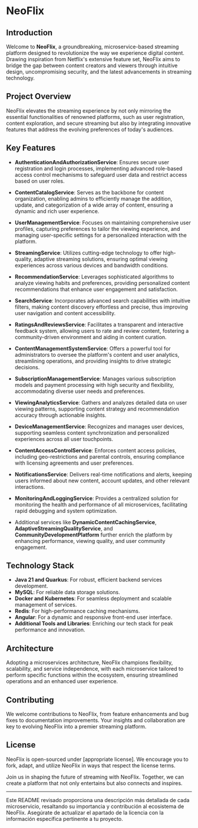 # NeoFlix

## Introduction
Welcome to **NeoFlix**, a groundbreaking, microservice-based streaming platform designed to revolutionize the way we experience digital content. Drawing inspiration from Netflix's extensive feature set, NeoFlix aims to bridge the gap between content creators and viewers through intuitive design, uncompromising security, and the latest advancements in streaming technology.

## Project Overview
NeoFlix elevates the streaming experience by not only mirroring the essential functionalities of renowned platforms, such as user registration, content exploration, and secure streaming but also by integrating innovative features that address the evolving preferences of today's audiences.

## Key Features
- **AuthenticationAndAuthorizationService**: Ensures secure user registration and login processes, implementing advanced role-based access control mechanisms to safeguard user data and restrict access based on user roles.

- **ContentCatalogService**: Serves as the backbone for content organization, enabling admins to efficiently manage the addition, update, and categorization of a wide array of content, ensuring a dynamic and rich user experience.

- **UserManagementService**: Focuses on maintaining comprehensive user profiles, capturing preferences to tailor the viewing experience, and managing user-specific settings for a personalized interaction with the platform.

- **StreamingService**: Utilizes cutting-edge technology to offer high-quality, adaptive streaming solutions, ensuring optimal viewing experiences across various devices and bandwidth conditions.

- **RecommendationService**: Leverages sophisticated algorithms to analyze viewing habits and preferences, providing personalized content recommendations that enhance user engagement and satisfaction.

- **SearchService**: Incorporates advanced search capabilities with intuitive filters, making content discovery effortless and precise, thus improving user navigation and content accessibility.

- **RatingsAndReviewsService**: Facilitates a transparent and interactive feedback system, allowing users to rate and review content, fostering a community-driven environment and aiding in content curation.

- **ContentManagementSystemService**: Offers a powerful tool for administrators to oversee the platform's content and user analytics, streamlining operations, and providing insights to drive strategic decisions.

- **SubscriptionManagementService**: Manages various subscription models and payment processing with high security and flexibility, accommodating diverse user needs and preferences.

- **ViewingAnalyticsService**: Gathers and analyzes detailed data on user viewing patterns, supporting content strategy and recommendation accuracy through actionable insights.

- **DeviceManagementService**: Recognizes and manages user devices, supporting seamless content synchronization and personalized experiences across all user touchpoints.

- **ContentAccessControlService**: Enforces content access policies, including geo-restrictions and parental controls, ensuring compliance with licensing agreements and user preferences.

- **NotificationsService**: Delivers real-time notifications and alerts, keeping users informed about new content, account updates, and other relevant interactions.

- **MonitoringAndLoggingService**: Provides a centralized solution for monitoring the health and performance of all microservices, facilitating rapid debugging and system optimization.

- Additional services like **DynamicContentCachingService**, **AdaptiveStreamingQualityService**, and **CommunityDevelopmentPlatform** further enrich the platform by enhancing performance, viewing quality, and user community engagement.

## Technology Stack
- **Java 21 and Quarkus**: For robust, efficient backend services development.
- **MySQL**: For reliable data storage solutions.
- **Docker and Kubernetes**: For seamless deployment and scalable management of services.
- **Redis**: For high-performance caching mechanisms.
- **Angular**: For a dynamic and responsive front-end user interface.
- **Additional Tools and Libraries**: Enriching our tech stack for peak performance and innovation.

## Architecture
Adopting a microservices architecture, NeoFlix champions flexibility, scalability, and service independence, with each microservice tailored to perform specific functions within the ecosystem, ensuring streamlined operations and an enhanced user experience.

## Contributing
We welcome contributions to NeoFlix, from feature enhancements and bug fixes to documentation improvements. Your insights and collaboration are key to evolving NeoFlix into a premier streaming platform.

## License
NeoFlix is open-sourced under [appropriate license]. We encourage you to fork, adapt, and utilize NeoFlix in ways that respect the license terms.

Join us in shaping the future of streaming with NeoFlix. Together, we can create a platform that not only entertains but also connects and inspires.

---

Este README revisado proporciona una descripción más detallada de cada microservicio, resaltando su importancia y contribución al ecosistema de NeoFlix. Asegúrate de actualizar el apartado de la licencia con la información específica pertinente a tu proyecto.
